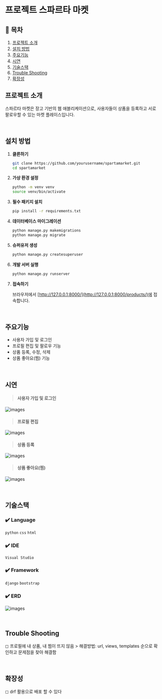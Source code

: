 #  프로젝트 스파르타 마켓 

## 📖 목차 
1. [프로젝트 소개](#프로젝트-소개) 
2. [설치 방법](#설치-방법)
3. [주요기능](#주요기능) 
4. [시연](#시연)
5. [기술스택](#기술스택) 
5. [Trouble Shooting](#trouble-shooting)
6. [확장성](#확장성)

## 프로젝트 소개

스파르타 마켓은 장고 기반의 웹 애블리케이션으로, 사용자들이 상품을 등록하고 서로 팔로우할 수 있는 마켓 플레이스입니다.

<br>

## 설치 방법

1. **클론하기**

    ```bash
    git clone https://github.com/yourusername/spartamarket.git
    cd spartamarket
    ```

2. **가상 환경 설정**

    ```bash
    python -m venv venv
    source venv/bin/activate
    ```

3. **필수 패키지 설치**

    ```bash
    pip install -r requirements.txt
    ```

4. **데이터베이스 마이그레이션**

    ```bash
    python manage.py makemigrations
    python manage.py migrate
    ```

5. **슈퍼유저 생성**

    ```bash
    python manage.py createsuperuser
    ```

6. **개발 서버 실행**

    ```bash
    python manage.py runserver
    ```

7. **접속하기**

    브라우저에서 [http://127.0.0.1:8000/](http://127.0.0.1:8000/products/)에 접속합니다.


<br>

## 주요기능
- 사용자 가입 및 로그인
- 프로필 편집 및 팔로우 기능
- 상품 등록, 수정, 삭제
- 상품 좋아요(찜) 기능

<br>

##  시연
> #### 사용자 가입 및 로그인
![images](images/1.gif)
<br>

> #### 프로필 편집
![images](images/2.gif)
<br>

> #### 상품 등록
![images](images/3.gif)
<br>

> #### 상품 좋아요(찜) 
![images](images/4.gif)


<br>

##  기술스택

### ✔️ Language
 `python` `css` `html`  

### ✔️ IDE
`Visual Studio`

### ✔️ Framework
`django` `bootstrap`

### ✔️ ERD
![images](images/1.png)

<br>

## Trouble Shooting

◻ 프로필에 내 상품, 내 찜이 뜨지 않음 > 해결방법: url, views, templates 순으로 확인하고 문제점을 찾아 해결함

<br>

## 확장성
◻ drf 활용으로 배포 할 수 있다


